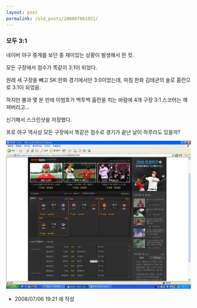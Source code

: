 ```yaml
---
layout: post
permalink: /old_posts/200807061921/
---
```


### 모두 3:1

네이버 야구 중계를 보던 중 재미있는 상황이 발생해서 한 컷.

모든 구장에서 점수가 똑같이 3:1이 되었다.

원래 세 구장을 빼고 SK:한화 경기에서만 3:0이었는데, 마침 한화 김태균의 솔로 홈런으로 3:1이 되었음.

하지만 불과 몇 분 만에 이범호가 백투백 홈런을 치는 바람에 4개 구장 3:1 스코어는 깨져버리고...

신기해서 스크린샷을 저장했다.

프로 야구 역사상 모든 구장에서 똑같은 점수로 경기가 끝난 날이 하루라도 있을까?

![c0003499_48709cb62a521.jpg](200807061921/c0003499_48709cb62a521.jpg)




- 2008/07/06 19:21 에 작성